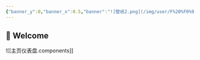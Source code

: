 ```yaml
---
{"banner_y":0,"banner_x":0.5,"banner":"![壁纸2.png](/img/user/F%20%F0%9F%8E%9B%EF%B8%8F%20%E5%85%B6%E4%BB%96%20OTHER/%E4%B8%BB%E9%A1%B5%20Homepage/Obsidian/%E5%A3%81%E7%BA%B82.png)","dg-publish":true,"dg-home":"true","permalink":"/f-other/homepage/homepage/","tags":["gardenEntry"],"dgPassFrontmatter":true,"created":"2024-10-04T11:39:27.000+08:00","updated":"2024-10-25T23:41:53.534+08:00"}
---
```


## 🏡 Welcome
![[主页仪表盘.components]]